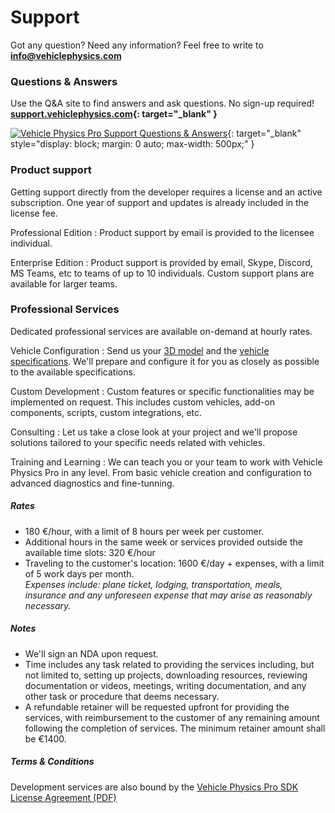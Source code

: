 # Support

Got any question? Need any information? Feel free to write to **[info@vehiclephysics.com](mailto:info@vehiclephysics.com)**

### Questions & Answers

Use the Q&A site to find answers and ask questions. No sign-up required! **[support.vehiclephysics.com](https://support.vehiclephysics.com){: target="_blank" }**

[![Vehicle Physics Pro Support Questions & Answers](/img/vpp-support-qa-site.png "Vehicle Physics Pro Community Support Questions & Answers")](https://support.vehiclephysics.com){: target="_blank" style="display: block; margin: 0 auto; max-width: 500px;" }

### Product support

Getting support directly from the developer requires a license and an active subscription.
One year of support and updates is already included in the license fee.

Professional Edition
:	Product support by email is provided to the licensee individual.

Enterprise Edition
:	Product support is provided by email, Skype, Discord, MS Teams, etc to teams of up to 10
	individuals. Custom support plans are available for larger teams.

### Professional Services

Dedicated professional services are available on-demand at hourly rates.

Vehicle Configuration
:	Send us your [3D model](/user-guide/3d-models/) and the [vehicle specifications](/advanced/configuring-realistic-vehicles/).
	We'll prepare and configure it for you as closely as possible to the available specifications.

Custom Development
:	Custom features or specific functionalities may be implemented on request. This includes custom
	vehicles, add-on components, scripts, custom integrations, etc.

Consulting
:	Let us take a close look at your project and we'll propose solutions tailored to your specific
	needs related with vehicles.

Training and Learning
:	We can teach you or your team to work with Vehicle Physics Pro in any level. From basic vehicle
	creation and configuration to advanced diagnostics and fine-tunning.

##### Rates

- 180 €/hour, with a limit of 8 hours per week per customer.
- Additional hours in the same week or services provided outside the available time slots: 320 €/hour
- Traveling to the customer's location: 1600 €/day + expenses, with a limit of 5 work days per month.<br>
	_Expenses include: plane ticket, lodging, transportation, meals, insurance and any unforeseen
	expense that may arise as reasonably necessary._

##### Notes

- We'll sign an NDA upon request.
- Time includes any task related to providing the services including, but not limited to, setting up
	projects, downloading resources, reviewing documentation or videos, meetings, writing
	documentation, and any other task or procedure that deems necessary.
- A refundable retainer will be requested upfront for providing the services, with reimbursement
	to the customer of any remaining amount following the completion of services. The minimum
	retainer amount shall be €1400.

##### Terms & Conditions

Development services are also bound by the [Vehicle Physics Pro SDK License Agreement (PDF)](/Vehicle%20Physics%20Pro%20SDK%20License%20Agreement.pdf)
